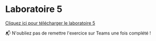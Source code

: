 # Laboratoire 5

[Cliquez ici pour télécharger le laboratoire 5](../../static/files/420905_lab5.zip)

📬 N'oubliez pas de remettre l'exercice sur Teams une fois complété !
